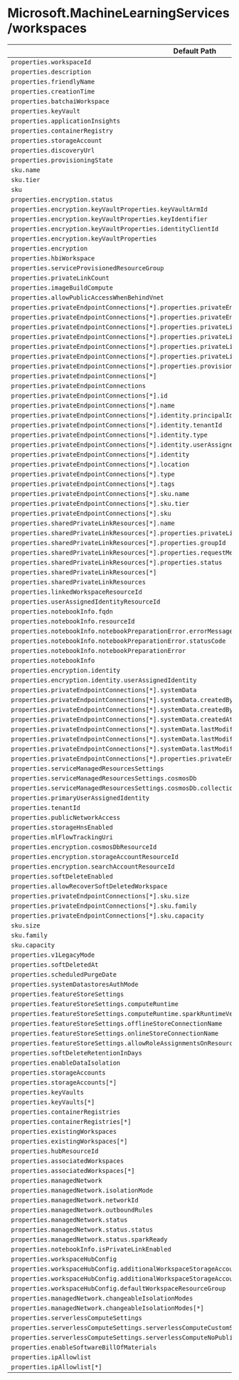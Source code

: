 # Microsoft.MachineLearningServices/workspaces

| Default Path | Alias |
|---|---|
| `properties.workspaceId` | `Microsoft.MachineLearningServices/workspaces/workspaceId` |
| `properties.description` | `Microsoft.MachineLearningServices/workspaces/description` |
| `properties.friendlyName` | `Microsoft.MachineLearningServices/workspaces/friendlyName` |
| `properties.creationTime` | `Microsoft.MachineLearningServices/workspaces/creationTime` |
| `properties.batchaiWorkspace` | `Microsoft.MachineLearningServices/workspaces/batchaiWorkspace` |
| `properties.keyVault` | `Microsoft.MachineLearningServices/workspaces/keyVault` |
| `properties.applicationInsights` | `Microsoft.MachineLearningServices/workspaces/applicationInsights` |
| `properties.containerRegistry` | `Microsoft.MachineLearningServices/workspaces/containerRegistry` |
| `properties.storageAccount` | `Microsoft.MachineLearningServices/workspaces/storageAccount` |
| `properties.discoveryUrl` | `Microsoft.MachineLearningServices/workspaces/discoveryUrl` |
| `properties.provisioningState` | `Microsoft.MachineLearningServices/workspaces/provisioningState` |
| `sku.name` | `Microsoft.MachineLearningServices/workspaces/sku.name` |
| `sku.tier` | `Microsoft.MachineLearningServices/workspaces/sku.tier` |
| `sku` | `Microsoft.MachineLearningServices/workspaces/sku` |
| `properties.encryption.status` | `Microsoft.MachineLearningServices/workspaces/encryption.status` |
| `properties.encryption.keyVaultProperties.keyVaultArmId` | `Microsoft.MachineLearningServices/workspaces/encryption.keyVaultProperties.keyVaultArmId` |
| `properties.encryption.keyVaultProperties.keyIdentifier` | `Microsoft.MachineLearningServices/workspaces/encryption.keyVaultProperties.keyIdentifier` |
| `properties.encryption.keyVaultProperties.identityClientId` | `Microsoft.MachineLearningServices/workspaces/encryption.keyVaultProperties.identityClientId` |
| `properties.encryption.keyVaultProperties` | `Microsoft.MachineLearningServices/workspaces/encryption.keyVaultProperties` |
| `properties.encryption` | `Microsoft.MachineLearningServices/workspaces/encryption` |
| `properties.hbiWorkspace` | `Microsoft.MachineLearningServices/workspaces/hbiWorkspace` |
| `properties.serviceProvisionedResourceGroup` | `Microsoft.MachineLearningServices/workspaces/serviceProvisionedResourceGroup` |
| `properties.privateLinkCount` | `Microsoft.MachineLearningServices/workspaces/privateLinkCount` |
| `properties.imageBuildCompute` | `Microsoft.MachineLearningServices/workspaces/imageBuildCompute` |
| `properties.allowPublicAccessWhenBehindVnet` | `Microsoft.MachineLearningServices/workspaces/allowPublicAccessWhenBehindVnet` |
| `properties.privateEndpointConnections[*].properties.privateEndpoint.id` | `Microsoft.MachineLearningServices/workspaces/privateEndpointConnections[*].privateEndpoint.id` |
| `properties.privateEndpointConnections[*].properties.privateEndpoint` | `Microsoft.MachineLearningServices/workspaces/privateEndpointConnections[*].privateEndpoint` |
| `properties.privateEndpointConnections[*].properties.privateLinkServiceConnectionState.status` | `Microsoft.MachineLearningServices/workspaces/privateEndpointConnections[*].privateLinkServiceConnectionState.status` |
| `properties.privateEndpointConnections[*].properties.privateLinkServiceConnectionState.description` | `Microsoft.MachineLearningServices/workspaces/privateEndpointConnections[*].privateLinkServiceConnectionState.description` |
| `properties.privateEndpointConnections[*].properties.privateLinkServiceConnectionState.actionsRequired` | `Microsoft.MachineLearningServices/workspaces/privateEndpointConnections[*].privateLinkServiceConnectionState.actionsRequired` |
| `properties.privateEndpointConnections[*].properties.privateLinkServiceConnectionState` | `Microsoft.MachineLearningServices/workspaces/privateEndpointConnections[*].privateLinkServiceConnectionState` |
| `properties.privateEndpointConnections[*].properties.provisioningState` | `Microsoft.MachineLearningServices/workspaces/privateEndpointConnections[*].provisioningState` |
| `properties.privateEndpointConnections[*]` | `Microsoft.MachineLearningServices/workspaces/privateEndpointConnections[*]` |
| `properties.privateEndpointConnections` | `Microsoft.MachineLearningServices/workspaces/privateEndpointConnections` |
| `properties.privateEndpointConnections[*].id` | `Microsoft.MachineLearningServices/workspaces/privateEndpointConnections[*].id` |
| `properties.privateEndpointConnections[*].name` | `Microsoft.MachineLearningServices/workspaces/privateEndpointConnections[*].name` |
| `properties.privateEndpointConnections[*].identity.principalId` | `Microsoft.MachineLearningServices/workspaces/privateEndpointConnections[*].identity.principalId` |
| `properties.privateEndpointConnections[*].identity.tenantId` | `Microsoft.MachineLearningServices/workspaces/privateEndpointConnections[*].identity.tenantId` |
| `properties.privateEndpointConnections[*].identity.type` | `Microsoft.MachineLearningServices/workspaces/privateEndpointConnections[*].identity.type` |
| `properties.privateEndpointConnections[*].identity.userAssignedIdentities` | `Microsoft.MachineLearningServices/workspaces/privateEndpointConnections[*].identity.userAssignedIdentities` |
| `properties.privateEndpointConnections[*].identity` | `Microsoft.MachineLearningServices/workspaces/privateEndpointConnections[*].identity` |
| `properties.privateEndpointConnections[*].location` | `Microsoft.MachineLearningServices/workspaces/privateEndpointConnections[*].location` |
| `properties.privateEndpointConnections[*].type` | `Microsoft.MachineLearningServices/workspaces/privateEndpointConnections[*].type` |
| `properties.privateEndpointConnections[*].tags` | `Microsoft.MachineLearningServices/workspaces/privateEndpointConnections[*].tags` |
| `properties.privateEndpointConnections[*].sku.name` | `Microsoft.MachineLearningServices/workspaces/privateEndpointConnections[*].sku.name` |
| `properties.privateEndpointConnections[*].sku.tier` | `Microsoft.MachineLearningServices/workspaces/privateEndpointConnections[*].sku.tier` |
| `properties.privateEndpointConnections[*].sku` | `Microsoft.MachineLearningServices/workspaces/privateEndpointConnections[*].sku` |
| `properties.sharedPrivateLinkResources[*].name` | `Microsoft.MachineLearningServices/workspaces/sharedPrivateLinkResources[*].name` |
| `properties.sharedPrivateLinkResources[*].properties.privateLinkResourceId` | `Microsoft.MachineLearningServices/workspaces/sharedPrivateLinkResources[*].privateLinkResourceId` |
| `properties.sharedPrivateLinkResources[*].properties.groupId` | `Microsoft.MachineLearningServices/workspaces/sharedPrivateLinkResources[*].groupId` |
| `properties.sharedPrivateLinkResources[*].properties.requestMessage` | `Microsoft.MachineLearningServices/workspaces/sharedPrivateLinkResources[*].requestMessage` |
| `properties.sharedPrivateLinkResources[*].properties.status` | `Microsoft.MachineLearningServices/workspaces/sharedPrivateLinkResources[*].status` |
| `properties.sharedPrivateLinkResources[*]` | `Microsoft.MachineLearningServices/workspaces/sharedPrivateLinkResources[*]` |
| `properties.sharedPrivateLinkResources` | `Microsoft.MachineLearningServices/workspaces/sharedPrivateLinkResources` |
| `properties.linkedWorkspaceResourceId` | `Microsoft.MachineLearningServices/workspaces/linkedWorkspaces.linkedWorkspaceResourceId` |
| `properties.userAssignedIdentityResourceId` | `Microsoft.MachineLearningServices/workspaces/linkedWorkspaces.userAssignedIdentityResourceId` |
| `properties.notebookInfo.fqdn` | `Microsoft.MachineLearningServices/workspaces/notebookInfo.fqdn` |
| `properties.notebookInfo.resourceId` | `Microsoft.MachineLearningServices/workspaces/notebookInfo.resourceId` |
| `properties.notebookInfo.notebookPreparationError.errorMessage` | `Microsoft.MachineLearningServices/workspaces/notebookInfo.notebookPreparationError.errorMessage` |
| `properties.notebookInfo.notebookPreparationError.statusCode` | `Microsoft.MachineLearningServices/workspaces/notebookInfo.notebookPreparationError.statusCode` |
| `properties.notebookInfo.notebookPreparationError` | `Microsoft.MachineLearningServices/workspaces/notebookInfo.notebookPreparationError` |
| `properties.notebookInfo` | `Microsoft.MachineLearningServices/workspaces/notebookInfo` |
| `properties.encryption.identity` | `Microsoft.MachineLearningServices/workspaces/encryption.identity` |
| `properties.encryption.identity.userAssignedIdentity` | `Microsoft.MachineLearningServices/workspaces/encryption.identity.userAssignedIdentity` |
| `properties.privateEndpointConnections[*].systemData` | `Microsoft.MachineLearningServices/workspaces/privateEndpointConnections[*].systemData` |
| `properties.privateEndpointConnections[*].systemData.createdBy` | `Microsoft.MachineLearningServices/workspaces/privateEndpointConnections[*].systemData.createdBy` |
| `properties.privateEndpointConnections[*].systemData.createdByType` | `Microsoft.MachineLearningServices/workspaces/privateEndpointConnections[*].systemData.createdByType` |
| `properties.privateEndpointConnections[*].systemData.createdAt` | `Microsoft.MachineLearningServices/workspaces/privateEndpointConnections[*].systemData.createdAt` |
| `properties.privateEndpointConnections[*].systemData.lastModifiedBy` | `Microsoft.MachineLearningServices/workspaces/privateEndpointConnections[*].systemData.lastModifiedBy` |
| `properties.privateEndpointConnections[*].systemData.lastModifiedByType` | `Microsoft.MachineLearningServices/workspaces/privateEndpointConnections[*].systemData.lastModifiedByType` |
| `properties.privateEndpointConnections[*].systemData.lastModifiedAt` | `Microsoft.MachineLearningServices/workspaces/privateEndpointConnections[*].systemData.lastModifiedAt` |
| `properties.privateEndpointConnections[*].properties.privateEndpoint.subnetArmId` | `Microsoft.MachineLearningServices/workspaces/privateEndpointConnections[*].privateEndpoint.subnetArmId` |
| `properties.serviceManagedResourcesSettings` | `Microsoft.MachineLearningServices/workspaces/serviceManagedResourcesSettings` |
| `properties.serviceManagedResourcesSettings.cosmosDb` | `Microsoft.MachineLearningServices/workspaces/serviceManagedResourcesSettings.cosmosDb` |
| `properties.serviceManagedResourcesSettings.cosmosDb.collectionsThroughput` | `Microsoft.MachineLearningServices/workspaces/serviceManagedResourcesSettings.cosmosDb.collectionsThroughput` |
| `properties.primaryUserAssignedIdentity` | `Microsoft.MachineLearningServices/workspaces/primaryUserAssignedIdentity` |
| `properties.tenantId` | `Microsoft.MachineLearningServices/workspaces/tenantId` |
| `properties.publicNetworkAccess` | `Microsoft.MachineLearningServices/workspaces/publicNetworkAccess` |
| `properties.storageHnsEnabled` | `Microsoft.MachineLearningServices/workspaces/storageHnsEnabled` |
| `properties.mlFlowTrackingUri` | `Microsoft.MachineLearningServices/workspaces/mlFlowTrackingUri` |
| `properties.encryption.cosmosDbResourceId` | `Microsoft.MachineLearningServices/workspaces/encryption.cosmosDbResourceId` |
| `properties.encryption.storageAccountResourceId` | `Microsoft.MachineLearningServices/workspaces/encryption.storageAccountResourceId` |
| `properties.encryption.searchAccountResourceId` | `Microsoft.MachineLearningServices/workspaces/encryption.searchAccountResourceId` |
| `properties.softDeleteEnabled` | `Microsoft.MachineLearningServices/workspaces/softDeleteEnabled` |
| `properties.allowRecoverSoftDeletedWorkspace` | `Microsoft.MachineLearningServices/workspaces/allowRecoverSoftDeletedWorkspace` |
| `properties.privateEndpointConnections[*].sku.size` | `Microsoft.MachineLearningServices/workspaces/privateEndpointConnections[*].sku.size` |
| `properties.privateEndpointConnections[*].sku.family` | `Microsoft.MachineLearningServices/workspaces/privateEndpointConnections[*].sku.family` |
| `properties.privateEndpointConnections[*].sku.capacity` | `Microsoft.MachineLearningServices/workspaces/privateEndpointConnections[*].sku.capacity` |
| `sku.size` | `Microsoft.MachineLearningServices/workspaces/sku.size` |
| `sku.family` | `Microsoft.MachineLearningServices/workspaces/sku.family` |
| `sku.capacity` | `Microsoft.MachineLearningServices/workspaces/sku.capacity` |
| `properties.v1LegacyMode` | `Microsoft.MachineLearningServices/workspaces/v1LegacyMode` |
| `properties.softDeletedAt` | `Microsoft.MachineLearningServices/workspaces/softDeletedAt` |
| `properties.scheduledPurgeDate` | `Microsoft.MachineLearningServices/workspaces/scheduledPurgeDate` |
| `properties.systemDatastoresAuthMode` | `Microsoft.MachineLearningServices/workspaces/systemDatastoresAuthMode` |
| `properties.featureStoreSettings` | `Microsoft.MachineLearningServices/workspaces/featureStoreSettings` |
| `properties.featureStoreSettings.computeRuntime` | `Microsoft.MachineLearningServices/workspaces/featureStoreSettings.computeRuntime` |
| `properties.featureStoreSettings.computeRuntime.sparkRuntimeVersion` | `Microsoft.MachineLearningServices/workspaces/featureStoreSettings.computeRuntime.sparkRuntimeVersion` |
| `properties.featureStoreSettings.offlineStoreConnectionName` | `Microsoft.MachineLearningServices/workspaces/featureStoreSettings.offlineStoreConnectionName` |
| `properties.featureStoreSettings.onlineStoreConnectionName` | `Microsoft.MachineLearningServices/workspaces/featureStoreSettings.onlineStoreConnectionName` |
| `properties.featureStoreSettings.allowRoleAssignmentsOnResourceGroupLevel` | `Microsoft.MachineLearningServices/workspaces/featureStoreSettings.allowRoleAssignmentsOnResourceGroupLevel` |
| `properties.softDeleteRetentionInDays` | `Microsoft.MachineLearningServices/workspaces/softDeleteRetentionInDays` |
| `properties.enableDataIsolation` | `Microsoft.MachineLearningServices/workspaces/enableDataIsolation` |
| `properties.storageAccounts` | `Microsoft.MachineLearningServices/workspaces/storageAccounts` |
| `properties.storageAccounts[*]` | `Microsoft.MachineLearningServices/workspaces/storageAccounts[*]` |
| `properties.keyVaults` | `Microsoft.MachineLearningServices/workspaces/keyVaults` |
| `properties.keyVaults[*]` | `Microsoft.MachineLearningServices/workspaces/keyVaults[*]` |
| `properties.containerRegistries` | `Microsoft.MachineLearningServices/workspaces/containerRegistries` |
| `properties.containerRegistries[*]` | `Microsoft.MachineLearningServices/workspaces/containerRegistries[*]` |
| `properties.existingWorkspaces` | `Microsoft.MachineLearningServices/workspaces/existingWorkspaces` |
| `properties.existingWorkspaces[*]` | `Microsoft.MachineLearningServices/workspaces/existingWorkspaces[*]` |
| `properties.hubResourceId` | `Microsoft.MachineLearningServices/workspaces/hubResourceId` |
| `properties.associatedWorkspaces` | `Microsoft.MachineLearningServices/workspaces/associatedWorkspaces` |
| `properties.associatedWorkspaces[*]` | `Microsoft.MachineLearningServices/workspaces/associatedWorkspaces[*]` |
| `properties.managedNetwork` | `Microsoft.MachineLearningServices/workspaces/managedNetwork` |
| `properties.managedNetwork.isolationMode` | `Microsoft.MachineLearningServices/workspaces/managedNetwork.isolationMode` |
| `properties.managedNetwork.networkId` | `Microsoft.MachineLearningServices/workspaces/managedNetwork.networkId` |
| `properties.managedNetwork.outboundRules` | `Microsoft.MachineLearningServices/workspaces/managedNetwork.outboundRules` |
| `properties.managedNetwork.status` | `Microsoft.MachineLearningServices/workspaces/managedNetwork.status` |
| `properties.managedNetwork.status.status` | `Microsoft.MachineLearningServices/workspaces/managedNetwork.status.status` |
| `properties.managedNetwork.status.sparkReady` | `Microsoft.MachineLearningServices/workspaces/managedNetwork.status.sparkReady` |
| `properties.notebookInfo.isPrivateLinkEnabled` | `Microsoft.MachineLearningServices/workspaces/notebookInfo.isPrivateLinkEnabled` |
| `properties.workspaceHubConfig` | `Microsoft.MachineLearningServices/workspaces/workspaceHubConfig` |
| `properties.workspaceHubConfig.additionalWorkspaceStorageAccounts` | `Microsoft.MachineLearningServices/workspaces/workspaceHubConfig.additionalWorkspaceStorageAccounts` |
| `properties.workspaceHubConfig.additionalWorkspaceStorageAccounts[*]` | `Microsoft.MachineLearningServices/workspaces/workspaceHubConfig.additionalWorkspaceStorageAccounts[*]` |
| `properties.workspaceHubConfig.defaultWorkspaceResourceGroup` | `Microsoft.MachineLearningServices/workspaces/workspaceHubConfig.defaultWorkspaceResourceGroup` |
| `properties.managedNetwork.changeableIsolationModes` | `Microsoft.MachineLearningServices/workspaces/managedNetwork.changeableIsolationModes` |
| `properties.managedNetwork.changeableIsolationModes[*]` | `Microsoft.MachineLearningServices/workspaces/managedNetwork.changeableIsolationModes[*]` |
| `properties.serverlessComputeSettings` | `Microsoft.MachineLearningServices/workspaces/serverlessComputeSettings` |
| `properties.serverlessComputeSettings.serverlessComputeCustomSubnet` | `Microsoft.MachineLearningServices/workspaces/serverlessComputeSettings.serverlessComputeCustomSubnet` |
| `properties.serverlessComputeSettings.serverlessComputeNoPublicIP` | `Microsoft.MachineLearningServices/workspaces/serverlessComputeSettings.serverlessComputeNoPublicIP` |
| `properties.enableSoftwareBillOfMaterials` | `Microsoft.MachineLearningServices/workspaces/enableSoftwareBillOfMaterials` |
| `properties.ipAllowlist` | `Microsoft.MachineLearningServices/workspaces/ipAllowlist` |
| `properties.ipAllowlist[*]` | `Microsoft.MachineLearningServices/workspaces/ipAllowlist[*]` |

